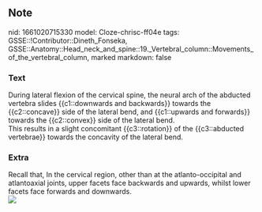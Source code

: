 ## Note
nid: 1661020715330
model: Cloze-chrisc-ff04e
tags: GSSE::!Contributor::Dineth_Fonseka, GSSE::Anatomy::Head_neck_and_spine::19._Vertebral_column::Movements_of_the_vertebral_column, marked
markdown: false

### Text
<div>
  During lateral flexion of the cervical spine, the neural arch of
  the abducted vertebra slides {{c1::downwards and backwards}}
  towards the {{c2::concave}} side of the lateral bend, and
  {{c1::upwards and forwards}} towards the {{c2::convex}} side of
  the lateral bend.
</div>
<div>
  This results in a slight concomitant {{c3::rotation}} of the
  {{c3::abducted vertebrae}} towards the concavity of the lateral
  bend.
</div>

### Extra
<div>
  Recall that, In the cervical region, other than at the
  atlanto-occipital and atlantoaxial joints, upper facets face
  backwards and upwards, whilst lower facets face forwards and
  downwards.
</div>
<div><img src=
"paste-203e9b3c61c5b30cdee04d6171efd1f2d5b34584.jpg"></div>
